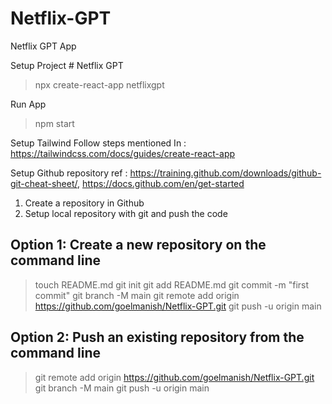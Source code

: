 # Netflix-GPT
Netflix GPT App

Setup Project # Netflix GPT 
> npx create-react-app netflixgpt

Run App
> npm start

Setup Tailwind
Follow steps mentioned In : https://tailwindcss.com/docs/guides/create-react-app

Setup Github repository 
ref : https://training.github.com/downloads/github-git-cheat-sheet/, https://docs.github.com/en/get-started
1. Create a repository in Github
2. Setup local repository with git and push the code

## Option 1: Create a new repository on the command line

> touch README.md
> git init
> git add README.md
> git commit -m "first commit"
> git branch -M main
> git remote add origin https://github.com/goelmanish/Netflix-GPT.git
> git push -u origin main

## Option 2: Push an existing repository from the command line

> git remote add origin https://github.com/goelmanish/Netflix-GPT.git
> git branch -M main
> git push -u origin main
